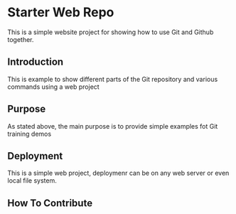 # Starter Web Repo

This is a simple website project for showing how to use Git and Github together.

## Introduction

This is example to show different parts of the Git repository and various commands using a web project

## Purpose

As stated above, the main purpose is to provide simple examples fot Git training demos

## Deployment

This is a simple web project, deploymenr can be on any web server or even local file system.

## How To Contribute